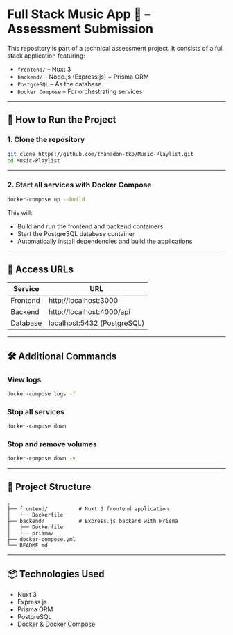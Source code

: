 # Full Stack Music App 🎵 – Assessment Submission

This repository is part of a technical assessment project. It consists of a full stack application featuring:

- `frontend/` – Nuxt 3
- `backend/` – Node.js (Express.js) + Prisma ORM
- `PostgreSQL` – As the database
- `Docker Compose` – For orchestrating services

---

## 🚀 How to Run the Project

### 1. Clone the repository

```bash
git clone https://github.com/thanadon-tkp/Music-Playlist.git
cd Music-Playlist
```

---

### 2. Start all services with Docker Compose

```bash
docker-compose up --build
```

This will:
- Build and run the frontend and backend containers
- Start the PostgreSQL database container
- Automatically install dependencies and build the applications

---

## 🔗 Access URLs

| Service   | URL                        |
|-----------|----------------------------|
| Frontend  | http://localhost:3000      |
| Backend   | http://localhost:4000/api  |
| Database  | localhost:5432 (PostgreSQL)|

---

## 🛠 Additional Commands

### View logs
```bash
docker-compose logs -f
```

### Stop all services
```bash
docker-compose down
```

### Stop and remove volumes
```bash
docker-compose down -v
```

---

## 📁 Project Structure

```
.
├── frontend/          # Nuxt 3 frontend application
│   └── Dockerfile
├── backend/           # Express.js backend with Prisma
│   ├── Dockerfile
│   └── prisma/
├── docker-compose.yml
└── README.md
```

---

## 📦 Technologies Used

- Nuxt 3
- Express.js
- Prisma ORM
- PostgreSQL
- Docker & Docker Compose
